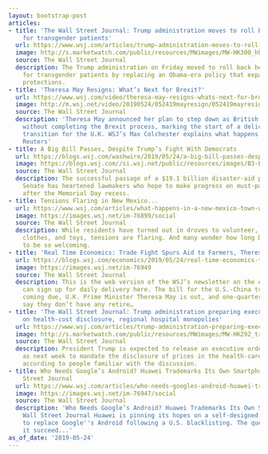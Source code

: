 ```yaml
---
layout: bootstrap-post
articles:
- title: 'The Wall Street Journal: Trump administration moves to roll back protections
    for transgender patients'
  url: https://www.wsj.com/articles/trump-administration-moves-to-roll-back-protections-for-transgender-patients-11558705347?mod=breakingnews
  image: http://s.marketwatch.com/public/resources/MWimages/MW-HK300_hhs_ZG_20190524100718.jpg
  source: The Wall Street Journal
  description: The Trump administration on Friday moved to roll back health-care protections
    for transgender patients by replacing an Obama-era policy that expanded nondiscrimination
    protections.
- title: 'Theresa May Resigns: What’s Next for Brexit?'
  url: https://www.wsj.com/video/theresa-may-resigns-whats-next-for-brexit/21A3C463-43C3-408A-B91F-F796EB0D35E6.html
  image: http://m.wsj.net/video/20190524/052419mayresign/052419mayresign_1280x720.jpg
  source: The Wall Street Journal
  description: 'Theresa May announced her plan to step down as British prime minister
    without completing the Brexit process, marking the start of a delicate political
    transition for the U.K. WSJ’s Max Colchester explains what happens next. Photo:
    Reuters'
- title: A Big Bill Passes, Despite Trump’s Fight With Democrats
  url: https://blogs.wsj.com/washwire/2019/05/24/a-big-bill-passes-despite-trumps-fight-with-democrats/
  image: https://blogs.wsj.com//si.wsj.net/public/resources/images/B3-EC015_Trumpb_P_20190524090556.jpg
  source: The Wall Street Journal
  description: The successful passage of a $19.1 billion disaster-aid package in the
    Senate has heartened lawmakers who hope to make progress on must-pass legislation
    after the Memorial Day recess.
- title: Tensions Flaring in New Mexico...
  url: https://www.wsj.com/articles/what-happens-in-a-new-mexico-town-when-u-s-border-patrol-drops-off-thousands-of-migrants-11558696442
  image: https://images.wsj.net/im-76899/social
  source: The Wall Street Journal
  description: While residents have turned out in droves to volunteer, bringing food,
    clothes, and toys, tensions are flaring. And many wonder how long Deming can afford
    to be so welcoming.
- title: 'Real Time Economics: Trade Fight Spurs Aid to Farmers, Theresa May to Resign'
  url: https://blogs.wsj.com/economics/2019/05/24/real-time-economics-trade-fight-spurs-aid-to-farmers-theresa-may-to-resign/
  image: https://images.wsj.net/im-76949
  source: The Wall Street Journal
  description: This is the web version of the WSJ’s newsletter on the economy. You
    can sign up for daily delivery here. The bill for the U.S.-China trade fight is
    coming due, U.K. Prime Minister Theresa May is out, and one-quarter of Americans
    say they don’t have any retire…
- title: 'The Wall Street Journal: Trump administration preparing executive order
    on health-cost disclosure, regional hospital monopolies'
  url: https://www.wsj.com/articles/trump-administration-preparing-executive-order-on-health-cost-disclosure
  image: http://s.marketwatch.com/public/resources/MWimages/MW-HK292_trump__ZG_20190524062212.jpg
  source: The Wall Street Journal
  description: President Trump is expected to release an executive order as early
    as next week to mandate the disclosure of prices in the health-care industry,
    according to people familiar with the discussion.
- title: Who Needs Google’s Android? Huawei Trademarks Its Own Smartphone OS - Wall
    Street Journal
  url: https://www.wsj.com/articles/who-needs-googles-android-huawei-trademarks-its-own-smartphone-os-11558693195
  image: https://images.wsj.net/im-76947/social
  source: The Wall Street Journal
  description: 'Who Needs Google’s Android? Huawei Trademarks Its Own Smartphone OS
    Wall Street Journal Huawei is pinning its hopes on a self-designed operating system
    to replace Google''s Android following a U.S. blacklisting. The question is: Can
    it succeed...'
as_of_date: '2019-05-24'
---
```


